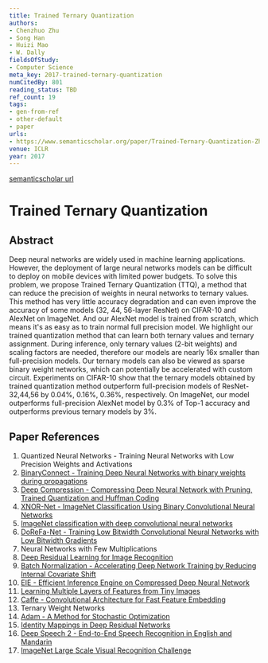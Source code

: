 ```yaml
---
title: Trained Ternary Quantization
authors:
- Chenzhuo Zhu
- Song Han
- Huizi Mao
- W. Dally
fieldsOfStudy:
- Computer Science
meta_key: 2017-trained-ternary-quantization
numCitedBy: 801
reading_status: TBD
ref_count: 19
tags:
- gen-from-ref
- other-default
- paper
urls:
- https://www.semanticscholar.org/paper/Trained-Ternary-Quantization-Zhu-Han/d418295cd3027c43eccc5592ae5b8303ba8192be?sort=total-citations
venue: ICLR
year: 2017
---
```


[semanticscholar url](https://www.semanticscholar.org/paper/Trained-Ternary-Quantization-Zhu-Han/d418295cd3027c43eccc5592ae5b8303ba8192be?sort=total-citations)

# Trained Ternary Quantization

## Abstract

Deep neural networks are widely used in machine learning applications. However, the deployment of large neural networks models can be difficult to deploy on mobile devices with limited power budgets. To solve this problem, we propose Trained Ternary Quantization (TTQ), a method that can reduce the precision of weights in neural networks to ternary values. This method has very little accuracy degradation and can even improve the accuracy of some models (32, 44, 56-layer ResNet) on CIFAR-10 and AlexNet on ImageNet. And our AlexNet model is trained from scratch, which means it's as easy as to train normal full precision model. We highlight our trained quantization method that can learn both ternary values and ternary assignment. During inference, only ternary values (2-bit weights) and scaling factors are needed, therefore our models are nearly 16x smaller than full-precision models. Our ternary models can also be viewed as sparse binary weight networks, which can potentially be accelerated with custom circuit. Experiments on CIFAR-10 show that the ternary models obtained by trained quantization method outperform full-precision models of ResNet-32,44,56 by 0.04%, 0.16%, 0.36%, respectively. On ImageNet, our model outperforms full-precision AlexNet model by 0.3% of Top-1 accuracy and outperforms previous ternary models by 3%.

## Paper References

1. Quantized Neural Networks - Training Neural Networks with Low Precision Weights and Activations
2. [BinaryConnect - Training Deep Neural Networks with binary weights during propagations](2015-binaryconnect-training-deep-neural-networks-with-binary-weights-during-propagations.md)
3. [Deep Compression - Compressing Deep Neural Network with Pruning, Trained Quantization and Huffman Coding](2016-deep-compression-compressing-deep-neural-network-with-pruning-trained-quantization-and-huffman-coding.md)
4. [XNOR-Net - ImageNet Classification Using Binary Convolutional Neural Networks](2016-xnor-net-imagenet-classification-using-binary-convolutional-neural-networks.md)
5. [ImageNet classification with deep convolutional neural networks](2012-imagenet-classification-with-deep-convolutional-neural-networks.md)
6. [DoReFa-Net - Training Low Bitwidth Convolutional Neural Networks with Low Bitwidth Gradients](2016-dorefa-net-training-low-bitwidth-convolutional-neural-networks-with-low-bitwidth-gradients.md)
7. Neural Networks with Few Multiplications
8. [Deep Residual Learning for Image Recognition](2016-deep-residual-learning-for-image-recognition.md)
9. [Batch Normalization - Accelerating Deep Network Training by Reducing Internal Covariate Shift](2015-batch-normalization-accelerating-deep-network-training-by-reducing-internal-covariate-shift.md)
10. [EIE - Efficient Inference Engine on Compressed Deep Neural Network](2016-eie-efficient-inference-engine-on-compressed-deep-neural-network.md)
11. [Learning Multiple Layers of Features from Tiny Images](2009-learning-multiple-layers-of-features-from-tiny-images.md)
12. [Caffe - Convolutional Architecture for Fast Feature Embedding](2014-caffe-convolutional-architecture-for-fast-feature-embedding.md)
13. Ternary Weight Networks
14. [Adam - A Method for Stochastic Optimization](2015-adam-a-method-for-stochastic-optimization.md)
15. [Identity Mappings in Deep Residual Networks](2016-identity-mappings-in-deep-residual-networks.md)
16. [Deep Speech 2 - End-to-End Speech Recognition in English and Mandarin](2016-deep-speech-2-end-to-end-speech-recognition-in-english-and-mandarin.md)
17. [ImageNet Large Scale Visual Recognition Challenge](2015-imagenet-large-scale-visual-recognition-challenge.md)
